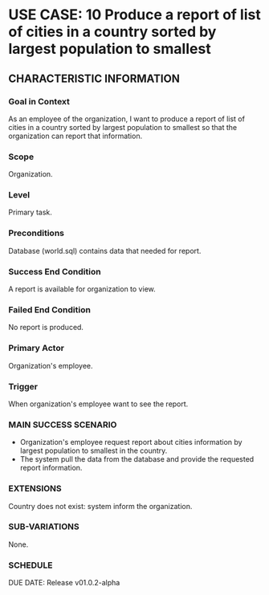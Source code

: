 # USE CASE: 10 Produce a report of list of cities in a country sorted by largest population to smallest
## CHARACTERISTIC INFORMATION
### Goal in Context
As an employee of the organization, I want to produce a report of list of cities in a country sorted by largest population to smallest so that the organization can report that information.

### Scope
Organization.

### Level
Primary task.

### Preconditions
Database (world.sql) contains data that needed for report.

### Success End Condition
A report is available for organization to view.

### Failed End Condition
No report is produced.

### Primary Actor
Organization's employee.

### Trigger
When organization's employee want to see the report.

### MAIN SUCCESS SCENARIO
* Organization's employee request report about cities information by largest population to smallest in the country.
* The system pull the data from the database and provide the requested report information.

### EXTENSIONS
Country does not exist:
system inform the organization.

### SUB-VARIATIONS
None.

### SCHEDULE
DUE DATE: Release v01.0.2-alpha
